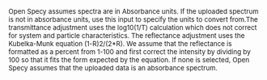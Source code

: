 <span style="font-size:13px"> Open Specy assumes spectra are in Absorbance units. If the uploaded spectrum is not in absorbance units,
use this input to specify the units to convert from.The transmittance adjustment uses the log10(1/T) calculation which does not correct for system and particle characteristics. The reflectance adjustment uses the Kubelka-Munk equation (1-R)2/(2*R). We assume that the reflectance is formatted as a percent from 1-100 and first correct the intensity by dividing by 100 so that it fits the form expected by the equation. If none is selected, Open Specy assumes that the uploaded data is an absorbance spectrum.</span>
